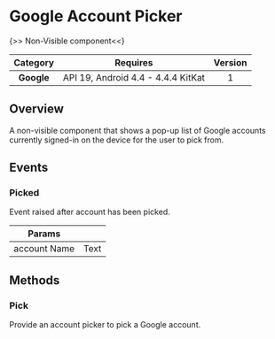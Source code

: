 # Google Account Picker

{>> Non-Visible component<<}

| Category | Requires | Version |
|:--------:|:-------:|:--------:|
|**Google**|<span class="chip chip-any">API 19, Android 4.4 - 4.4.4 KitKat</span>|<span class="chip chip-number">1</span>|

## Overview

A non-visible component that shows a pop-up list of Google accounts currently signed-in on the device for the user to pick from.

## Events

### Picked

Event raised after account has been picked.

<div class="block" ai2-block="event" not-rendered="true" value="%7B%22componentName%22:%20%22Google%20Account%20Picker%22,%20%22name%22:%20%22Picked%22,%20%22param%22:%20%5B%22account%20Name%22%5D%7D"></div>

| Params | []() |
|--------|------|
|account Name|<span class="chip chip-text">Text</span>|

## Methods

### Pick

Provide an account picker to pick a Google account.

<div class="block" ai2-block="method" not-rendered="true" value="%7B%22componentName%22:%20%22Google%20Account%20Picker%22,%20%22name%22:%20%22Pick%22,%20%22output%22:%20false,%20%22param%22:%20%5B%5D%7D"></div>
